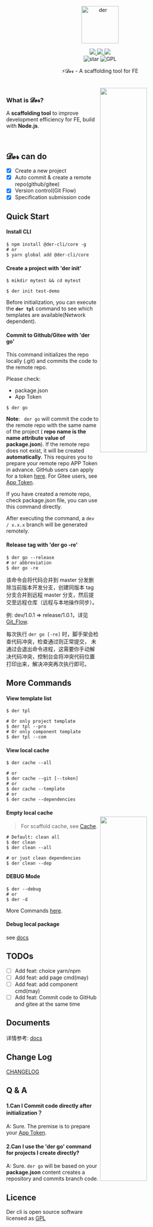 <p align="center">
	<img width='100px' src='https://cdn.jsdelivr.net/gh/yesmore/img/img/logo-der.png' alt='der'/>
</p>
<p align="center">
    <a href="https://www.npmjs.org/package/@der-cli/core" target='_blank'>
    	<img src="https://img.shields.io/npm/v/@der-cli/core?style=flat-square">
    </a>
    <a href="https://npmcharts.com/compare/@der-cli/core?minimal=true" target='_blank'>
    	<img src="https://img.shields.io/npm/dt/@der-cli/core?style=flat-square">
    </a>
    <a href="https://www.lernajs.cn/" target='_blank'>
    	<img src="https://img.shields.io/badge/maintained%20with-lerna-cc00ff.svg?style=flat-square">
    </a>
    <br>
    <img src="https://img.shields.io/github/stars/der-cli/der-cli.svg?logo=github&style=flat-square" alt="star"/>
	<img src="https://img.shields.io/github/license/der-cli/der-cli?style=flat-square" alt="GPL"/>
</p>
<p align="center">⚡𝓓𝓮𝓻 - A scaffolding tool for FE</p>

<br>

<img align='right' width='50%' src='https://cdn.jsdelivr.net/gh/yesmore/img/der/dergo.png'/>

### What is 𝓓𝓮𝓻?

A **scaffolding tool** to improve development efficiency for FE, build with **Node.js**.

​    <img align='right' width='50%' src='https://cdn.jsdelivr.net/gh/yesmore/img/der/derinit.png'/>



## 𝓓𝓮𝓻 can do

- [x] Create a new project
- [x] Auto commit & create a remote repo(github/gitee)
- [x] Version control(Git Flow)
- [x] Specification submission code

## Quick Start

#### Install CLI

```shell
$ npm install @der-cli/core -g
# or
$ yarn global add @der-cli/core
```

#### Create a project with 'der init'

```shell
$ mikdir mytest && cd mytest

$ der init test-demo
```

Before initialization, you can execute the **`der tpl`** command to see which templates are available(Network dependent).

#### Commit to Github/Gitee with 'der go'

This command initializes the repo locally (.git) and commits the code to the remote repo.

Please check:

- package.json
- App Token

```shell
$ der go
```

**Note**: ` der go` will commit the code to the remote repo with the same name of the project ( **repo name is the name attribute value of package.json**). If the remote repo does not exist, it will be created **automatically**. This requires you to prepare your remote repo APP Token in advance. GitHub users can apply for a token [here](https://github.com/settings/tokens). For Gitee users, see [App Token](https://github.com/der-cli/cli/blob/master/docs/Documents.md#App-Token).

If you have created a remote repo, check package.json file, you can use this command directly.

After executing the command, a `dev / x.x.x` branch will be generated remotely.

#### Release tag with 'der go -re'

```shell
$ der go --release
# or abbreviation
$ der go -re
```

该命令会将代码合并到 master 分发删除当前版本开发分支，创建同版本 tag 分支合并到远程 master 分支，然后提交至远程仓库（远程与本地操作同步）。

例: dev/1.0.1 => release/1.0.1，详见 [Git_Flow](https://github.com/der-cli/cli/blob/master/docs/Documents.md#Git-Flow-自动化).

每次执行 `der go [-re]` 时，脚手架会检查代码冲突，检查通过则正常提交， 未通过会退出命令进程，这需要你手动解决代码冲突，控制台会将冲突代码位置打印出来，解决冲突再次执行即可。

## More Commands

#### View template list

```shell
$ der tpl

# Or only project template
$ der tpl --pro
# Or only component template
$ der tpl --com
```

#### View local cache

```shell
$ der cache --all

# or
$ der cache --git [--token]
# or
$ der cache --template
# or
$ der cache --dependencies
```

#### Empty local cache

> For scaffold cache, see [Cache](https://github.com/der-cli/cli/blob/master/docs/Documents.md#Cache-缓存).

```shell
# Default: clean all
$ der clean
$ der clean --all

# or just clean dependencies
$ der clean --dep
```

#### DEBUG Mode

```shell
$ der --debug
# or
$ der -d
```

More Commands [here](https://github.com/der-cli/cli/blob/master/docs/Documents.md).

#### Debug local package

see [docs](./docs/Documents.md)

## TODOs

- [ ] Add feat: choice yarn/npm
- [ ] Add feat: add page cmd(may)
- [ ] Add feat: add component cmd(may)
- [ ] Add feat: Commit code to GitHub and gitee at the same time

## Documents

详情参考: [docs](https://github.com/der-cli/cli/blob/master/docs/Documents.md)

## Change Log

[CHANGELOG](./CHANGELOG.md)

## Q & A

#### 1.Can I Commit code directly after initialization？

A: Sure. The premise is to prepare your [App Token](https://github.com/der-cli/cli/blob/master/docs/Documents.md#App-Token).

#### 2.Can I use the 'der go' command for projects I create directly?

A: Sure. `der go` will be based on your **package.json** content creates a repository and commits branch code.

## Licence

Der cli is open source software licensed as [GPL](LICENSE)
